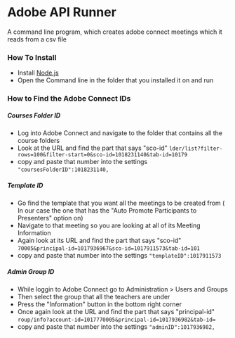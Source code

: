# Adobe API Runner
A command line program, which creates adobe connect meetings which it reads from a csv file

### How To Install
- Install [Node.js](https://nodejs.org/en/)
- Open the Command line in the folder that you installed it on and run

### How to Find the Adobe Connect IDs
##### Courses Folder ID
- Log into Adobe Connect and navigate to the folder that contains all the course folders
- Look at the URL and find the part that says "sco-id"
`lder/list?filter-rows=100&filter-start=0&sco-id=1018231140&tab-id=10179`
- copy and paste that number into the settings
`"coursesFolderID":1018231140,`

##### Template ID
- Go find the template that you want all the meetings to be created from ( In our case the one that has the "Auto Promote Participants to Presenters" option on)
- Navigate to that meeting so you are looking at all of its Meeting Information
- Again look at its URL and find the part that says "sco-id"
`70005&principal-id=1017936967&sco-id=1017911573&tab-id=101`
- copy and paste that number into the settings
`"templateID":1017911573`


##### Admin Group ID
- While loggin to Adobe Connect go to Administration > Users and Groups
- Then select the group that all the teachers are under
- Press the "Information" button in the bottom right corner
- Once again look at the URL and find the part that says "principal-id"
`roup/info?account-id=1017770005&principal-id=1017936982&tab-id=`
- copy and paste that number into the settings
`"adminID":1017936982,`